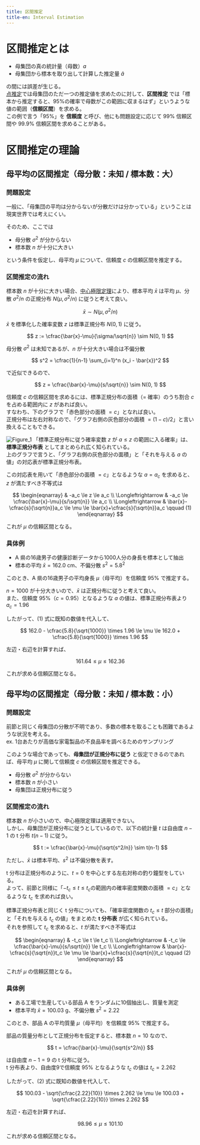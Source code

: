 ```yaml
---
title: 区間推定
title-en: Interval Estimation
---
```


# 区間推定とは

- 母集団の真の統計量（母数）$a$
- 母集団から標本を取り出して計算した推定量 $\hat{a}$

の間には誤差が生じる。  
[点推定](point-estimation.md)では母集団のただ一つの推定値を求めたのに対して、**区間推定** では「標本から推定すると、95%の確率で母数がこの範囲に収まるはず」というような値の範囲（**信頼区間**）を求める。  
この例で言う「95%」を **信頼度** と呼び、他にも問題設定に応じて 99% 信頼区間や 99.9% 信頼区間を求めることがある。

# 区間推定の理論

## 母平均の区間推定（母分散：未知 / 標本数：大）

### 問題設定

一般に、「母集団の平均は分からないが分散だけは分かっている」ということは現実世界では考えにくい。

そのため、ここでは

- 母分散 $\sigma^2$ が分からない
- 標本数 $n$ が十分に大きい

という条件を仮定し、母平均 $\mu$ について、信頼度 $c$ の信頼区間を推定する。

### 区間推定の流れ

標本数 $n$ が十分に大きい場合、[中心極限定理](../central-limit-theorem.md)により、標本平均 $\bar{x}$ は平均 $\mu$、分散 $\sigma^2/n$ の正規分布 $N \left( \mu, \sigma^2/n \right)$ に従うと考えて良い。

$$
\bar{x} \sim N \left( \mu, \sigma^2/n \right)
$$

$\bar{x}$ を標準化した確率変数 $z$ は標準正規分布 $N(0, 1)$ に従う。

$$
z := \cfrac{\bar{x}-\mu}{\sigma/\sqrt{n}} \sim N(0, 1)
$$

母分散 $\sigma^2$ は未知であるが、$n$ が十分大きい場合は不偏分散

$$
s^2 = \cfrac{1}{n-1} \sum_{i=1}^n (x_i - \bar{x})^2
$$

で近似できるので、

$$
z = \cfrac{\bar{x}-\mu}{s/\sqrt{n}} \sim N(0, 1)
$$

信頼度 $c$ の信頼区間を求めるには、標準正規分布の面積（= 確率）のうち割合 $c$ を占める範囲内に $z$ があれば良い。  
すなわち、下のグラフで「赤色部分の面積 $= c$」となれば良い。  
正規分布は左右対称なので、「グラフ右側の灰色部分の面積 $= (1-c)/2$」と言い換えることもできる。

![Figure_1](https://user-images.githubusercontent.com/13412823/217245856-1fd4a159-b5eb-41ba-babf-39d187f384cb.png)
「標準正規分布に従う確率変数 $z$ が $a \le z$ の範囲に入る確率」は、**標準正規分布表** としてまとめられ広く知られている。  
上のグラフで言うと、「グラフ右側の灰色部分の面積」と「それを与える $a$ の値」の対応表が標準正規分布表。

この対応表を用いて「赤色部分の面積 $= c$」となるような $a=a_c$ を求めると、$z$ が満たすべき不等式は

$$
\begin{eqnarray}
	& -a_c \le z \le a_c
	\\ \Longleftrightarrow &
	-a_c \le \cfrac{\bar{x}-\mu}{s/\sqrt{n}} \le a_c
	\\ \Longleftrightarrow &
	\bar{x}-\cfrac{s}{\sqrt{n}}a_c \le \mu \le \bar{x}+\cfrac{s}{\sqrt{n}}a_c \qquad (1)
\end{eqnarray}
$$

これが $\mu$ の信頼区間となる。  


### 具体例

- A 県の16歳男子の健康診断データから1000人分の身長を標本として抽出
- 標本の平均 $\bar{x} = 162.0\ \mathrm{cm}$、不偏分散 $s^2 = 5.8^2$

このとき、A 県の16歳男子の平均身長 $\mu$（母平均）を信頼度 95% で推定する。

$n=1000$ が十分大きいので、$\bar{x}$ は正規分布に従うと考えて良い。  
また、信頼度 95%（$c=0.95$）となるような $a$ の値は、標準正規分布表より$a_c = 1.96$

したがって、$(1)$ 式に既知の数値を代入して、

$$
162.0 - \cfrac{5.8}{\sqrt{1000}} \times 1.96
\le \mu \le
162.0 + \cfrac{5.8}{\sqrt{1000}} \times 1.96
$$

左辺・右辺を計算すれば、

$$
161.64 \le \mu \le 162.36
$$

これが求める信頼区間となる。


## 母平均の区間推定（母分散：未知 / 標本数：小）

### 問題設定

前節と同じく母集団の分散が不明であり、多数の標本を取ることも困難であるような状況を考える。  
ex. 1台あたりが高価な家電製品の不良品率を調べるためのサンプリング

このような場合であっても、**母集団が正規分布に従う** と仮定できるのであれば、母平均 $\mu$ に関して信頼度 $c$ の信頼区間を推定できる。

- 母分散 $\sigma^2$ が分からない
- 標本数 $n$ が小さい
- 母集団は正規分布に従う

### 区間推定の流れ

標本数 $n$ が小さいので、中心極限定理は適用できない。  
しかし、母集団が正規分布に従うとしているので、以下の統計量 $t$ は自由度 $n-1$ の t 分布 $t(n-1)$ に従う。

$$
t := \cfrac{\bar{x}-\mu}{\sqrt{s^2/n}} \sim t(n-1)
$$

ただし、$\bar{x}$ は標本平均、$s^2$ は不偏分散を表す。

t 分布は正規分布のように、$t=0$ を中心とする左右対称の釣り鐘型をしている。  
よって、前節と同様に「$-t_c \le t \le t_c$の範囲内の確率密度関数の面積 $= c$」となるような $t_c$ を求めれば良い。

標準正規分布表と同じく t 分布についても、「確率密度関数の $t_c \le t$ 部分の面積」と「それを与える $t_c$ の値」をまとめた **t 分布表** が広く知られている。  
それを参照して $t_c$ を求めると、$t$ が満たすべき不等式は

$$
\begin{eqnarray}
	& -t_c \le t \le t_c
	\\ \Longleftrightarrow &
	-t_c \le \cfrac{\bar{x}-\mu}{s/\sqrt{n}} \le t_c
	\\ \Longleftrightarrow &
	\bar{x}-\cfrac{s}{\sqrt{n}}t_c \le \mu \le \bar{x}+\cfrac{s}{\sqrt{n}}t_c \qquad (2)
\end{eqnarray}
$$

これが $\mu$ の信頼区間となる。

### 具体例

- ある工場で生産している部品 A をランダムに10個抽出し、質量を測定
- 標本平均 $\bar{x} = 100.03\ \mathrm{g}$、不偏分散 $s^2 = 2.22$

このとき、部品 A の平均質量 $\mu$（母平均）を信頼度 95% で推定する。

部品の質量分布として正規分布を仮定すると、標本数 $n=10$ なので、

$$
t = \cfrac{\bar{x}-\mu}{\sqrt{s^2/n}}
$$

は自由度 $n-1=9$ の t 分布に従う。  
t 分布表より、自由度9で信頼度 95% となるような $t_c$ の値は $t_c = 2.262$

したがって、$(2)$ 式に既知の数値を代入して、

$$
100.03 - \sqrt{\cfrac{2.22}{10}} \times 2.262
\le \mu \le
100.03 + \sqrt{\cfrac{2.22}{10}} \times 2.262
$$

左辺・右辺を計算すれば、

$$
98.96 \le \mu \le 101.10
$$

これが求める信頼区間となる。
